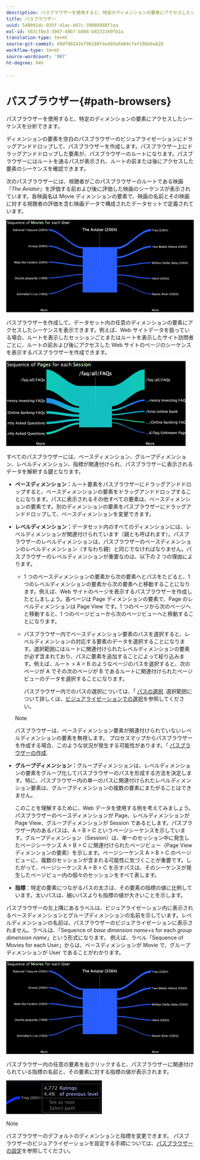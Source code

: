```yaml
---
description: パスブラウザーを使用すると、特定のディメンションの要素にアクセスしたシーケンスを分析できます。
title: パスブラウザー
uuid: 548091dc-935f-41ac-b67c-39080988f1ea
exl-id: 563cf0e3-39d7-49b7-b808-b0233169fb1a
translation-type: tm+mt
source-git-commit: d9df90242ef96188f4e4b5e6d04cfef196b0a628
workflow-type: tm+mt
source-wordcount: '907'
ht-degree: 94%

---
```


# パスブラウザー{#path-browsers}

パスブラウザーを使用すると、特定のディメンションの要素にアクセスしたシーケンスを分析できます。

ディメンションの要素を空白のパスブラウザーのビジュアライゼーションにドラッグアンドドロップして、パスブラウザーを作成します。パスブラウザー上にドラッグアンドドロップした要素が、パスブラウザーのルートになります。パスブラウザーにはルートを通るパスが表示され、ルートの前または後にアクセスした要素のシーケンスを確認できます。

次のパスブラウザーには、視聴者がこのパスブラウザーのルートである映画『*The Aviator*』を評価する前および後に評価した映画のシーケンスが表示されています。各映画名は Movie ディメンションの要素で、映画の名前とその映画に対する視聴者の評価を含む映画データで構成されたデータセットで定義されています。

![](assets/vis_PathBrowser_Movies.png)

パスブラウザーを作成して、データセット内の任意のディメンションの要素にアクセスしたシーケンスを表示できます。例えば、Web サイトデータを扱っている場合、ルートを表示したセッションごとまたはルートを表示したサイト訪問者ごとに、ルートの前および後にアクセスした Web サイトのページのシーケンスを表示するパスブラウザーを作成できます。

![](assets/vis_PathBrowser_Pages.png)

すべてのパスブラウザーには、ベースディメンション、グループディメンション、レベルディメンション、指標が関連付けられ、パスブラウザーに表示されるデータを解釈する鍵となります。

* **ベースディメンション：**&#x200B;ルート要素をパスブラウザーにドラッグアンドドロップすると、ベースディメンションの要素をドラッグアンドドロップすることになります。パスに表示されるその他すべての要素は、ベースディメンションの要素です。別のディメンションの要素をパスブラウザーにドラッグアンドドロップして、ベースディメンションを変更できます。
* **レベルディメンション：**&#x200B;データセット内のすべてのディメンションには、レベルディメンションが関連付けられています（親とも呼ばれます）。パスブラウザーのレベルディメンションは、パスブラウザーのベースディメンションのレベルディメンション（すなわち親）と同じでなければなりません。パスブラウザーのレベルディメンションが重要なのは、以下の 2 つの理由によります。

   * 1 つのベースディメンションの要素から次の要素へとパスをたどると、1 つのレベルディメンションの要素から次の要素へと移動することになります。例えば、Web サイトのページを表示するパスブラウザーを作成したとしましょう。各ページは Page ディメンションの要素で、Page のレベルディメンションは Page View です。1 つのページから次のページへと移動すると、1 つのページビューから次のページビューへと移動することになります。
   * パスブラウザー内でベースディメンション要素のパスを選択すると、レベルディメンションの対応する要素のデータを選択することになります。選択範囲にはルートに関連付けられたレベルディメンションの要素が必ず含まれており、パスに要素を追加することによって絞り込みます。例えば、ルート > A > B のようなページのパスを選択すると、次のページが A でその次のページが B であるルートに関連付けられたページビューのデータを選択することになります。

      パスブラウザー内でのパスの選択については、「 [パスの選択](../../../../home/c-get-started/c-analysis-vis/c-path-browsers/t-sel-paths.md#task-bf44d08c71954ef2adec4b82f840adeb). 選択範囲について詳しくは、[ビジュアライゼーションでの選択](../../../../home/c-get-started/c-vis/c-sel-vis/c-sel-vis.md#concept-012870ec22c7476e9afbf3b8b2515746)を参照してください。
   >[!NOTE]
   >
   >パスブラウザーは、ベースディメンション要素が関連付けられていないレベルディメンションの要素を無視します。 プロセスマップからパスブラウザーを作成する場合、このような状況が発生する可能性があります。「 [パスブラウザーの作成](../../../../home/c-get-started/c-analysis-vis/c-path-browsers/c-create-path-browsers.md#concept-e120de6a740d4b6f98dda9e2b638f6ff).

* **グループディメンション：**&#x200B;グループディメンションは、レベルディメンションの要素をグループ化してパスブラウザーのパスを形成する方法を決定します。特に、パスブラウザー内の単一のパスに関連付けられたレベルディメンション要素は、グループディメンションの複数の要素にまたがることはできません。

   このことを理解するために、Web データを使用する例を考えてみましょう。パスブラウザーのベースディメンションが Page、レベルディメンションが Page View、グループディメンションが Session であるとします。パスブラウザー内のあるパスは、A > B > C というページシーケンスを示しています。グループディメンション（Session）は、単一のセッション中に発生したページシーケンス A > B > C に関連付けられたページビュー（Page View ディメンションの要素）を示します。ページシーケンス A > B > C のページビューに、複数のセッションが含まれる可能性に気づくことが重要です。したがって、ページシーケンス A > B > C を示すパスは、そのシーケンスが発生したページビュー内の個々のセッションをすべて表します。

* **指標**：特定の要素につながるパスの太さは、その要素の指標の値に比例しています。太いパスは、細いパスよりも指標の値が大きいことを示します。

パスブラウザーの左上隅にあるラベルは、ビジュアライゼーション内に表示されるベースディメンションとグループディメンションの名前を示しています。レベルディメンションの名前は、パスブラウザーのビジュアライゼーションに表示されません。ラベルは、「Sequence of *base dimension name*+s for each *group dimension name*」という形式になります。 例えば、ラベル「Sequence of Movies for each User」からは、ベースディメンションが Movie で、グループディメンションが User であることがわかります。

![](assets/vis_PathBrowser_Movies.png)

パスブラウザー内の任意の要素を右クリックすると、パスブラウザーに関連付けられている指標の名前と、その要素に対する指標の値が表示されます。

![](assets/vis_PathBrowser_RightClick.png)

>[!NOTE]
>
>パスブラウザーのデフォルトのディメンションと指標を変更できます。 パスブラウザーのビジュアライゼーションを設定する手順については、[パスブラウザーの設定](../../../../home/c-get-started/c-intf-anlys-ftrs/t-config-path-brwsr.md#task-bbb3ddaa140a414f984b697c2b8202a3)を参照してください。
